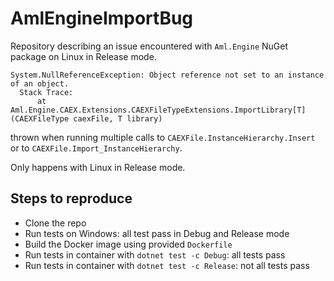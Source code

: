 # AmlEngineImportBug

Repository describing an issue encountered with `Aml.Engine` NuGet package on Linux in Release mode.

```
System.NullReferenceException: Object reference not set to an instance of an object.
  Stack Trace:
      at Aml.Engine.CAEX.Extensions.CAEXFileTypeExtensions.ImportLibrary[T](CAEXFileType caexFile, T library)
```

thrown when running multiple calls to `CAEXFile.InstanceHierarchy.Insert` or to `CAEXFile.Import_InstanceHierarchy`.

Only happens with Linux in Release mode.

## Steps to reproduce

- Clone the repo
- Run tests on Windows: all test pass in Debug and Release mode
- Build the Docker image using provided `Dockerfile`
- Run tests in container with `dotnet test -c Debug`: all tests pass
- Run tests in container with `dotnet test -c Release`: not all tests pass
